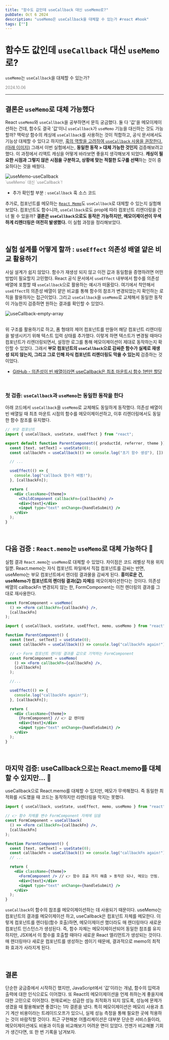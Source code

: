 ```yaml
---
title: "함수도 값인데 useCallback 대신 useMemo로?"
pubDate: Oct 6 2024
description: "useMemo은 useCallback을 대체할 수 있는가 #react #hook"
tags: [""]
---
```


# 함수도 값인데 `useCallback` 대신 `useMemo`로?
`useMemo`는 `useCallback`을 대체할 수 있는가?

<div style="color: gray; font-size: 0.9em;">2024.10.06</div>

---

## 결론은 `useMemo`로 대체 가능했다

React `useMemo`와 `useCallback`을 공부하면서 문득 궁금했다. 둘 다 '값'을 메모이제이션하는 건데, 함수도 결국 '값'이니 `useCallback`가 `useMemo` 기능을 대신하는 것도 가능할까? 맥락상 함수의 캐싱에 `useCallback`를 사용하는 것이 적합하고, 공식 문서에서도 기능상 대체할 수 있다고 하지만, [훅의 역할을 고려하여 `useCallback` 사용을 권장한다.(아래 이미지)](https://react.dev/reference/react/useMemo#memoizing-a-function) 그래서 이번 실험에서는, **동일한 동작 > 대체 가능한 것인지** 검증해보려고 했다. 이 과정에서 리액트 캐싱을 어떻게 바라보면 좋을지 생각해보게 되었다. **캐싱이 필요한 시점과 그렇지 않은 시점을 구분하고, 상황에 맞는 적절한 도구를 선택**하는 것이 중요하다는 것을 배웠다.

<img src="https://i.imgur.com/XZS4lXj.png" alt="useMemo-useCallback" style="display: block; margin: 0 auto;">
<div style="color: gray; font-size: 0.9em;">`useMemo` 대신 `useCallback`!</div>

- 추가 확인할 부분 : `useCallback` 훅 소스 코드

추가로, 컴포넌트를 메모하는 [`React Memo`](https://react.dev/reference/react/memo)도 `useCallback`로 대체할 수 있는지 실험해보았다. 컴포넌트도 함수니까, `useCallback`로도 prop에 따라 컴포넌트 리렌더링을 건너 뛸 수 있을까? **결론은 `useCallback`으로도 동작은 가능하지만, 메모이제이션이 무색하게 리렌더링은 여전히 발생했다.** 이 실험 과정을 정리해보았다.

<br>

## 실험 설계를 어떻게 할까 : `useEffect` 의존성 배열 얕은 비교 활용하기

사실 설계가 쉽지 않았다. 함수가 재생성 되지 않고 이전 값과 동일함을 증명하려면 어떤 방법이 필요할지 고민했다. React 공식 문서에서 `useEffect` 내부에서 함수를 의존성 배열에 포함할 때 `useCallback`으로 활용하는 예시가 떠올랐다. 여기에서 착안해서 `useEffect`의 의존성 배열이 얕은 비교를 통해 함수의 참조가 변경되었는지 확인하는 로직을 활용하자는 접근이었다. 그리고 `useCallback`을 `useMemo`로 교체해서 동일한 동작이 가능한지 검증하면 원하는 결과를 확인할 수 있었다.

<img src="https://i.imgur.com/me7e8yj.png" alt="useCallback-empty-array" style="display: block; margin: 0 auto;">

<br>

위 구조를 활용하기로 하고, 폼 형태의 제어 컴포넌트를 만들어 해당 컴포넌트 리렌더링을 발생시키기 위해 텍스트 입력 상태를 추가했다. 이렇게 하면 텍스트가 변경될 때마다 컴포넌트가 리렌더링되면서, 설정한 로그를 통해 메모이제이션이 제대로 동작하는지 확인할 수 있었다. 그래서 **부모 컴포넌트의 `useCallback`으로 감싸준 함수가 실제로 재생성 되지 않는지, 그리고 그로 인해 자식 컴포넌트 리렌더링도 막을 수 있는지** 검증하는 것이었다.

- [GitHub - 의존성이 빈 배열이라면 useCallback은 최초 마운트시 함수 1번만 할당](https://github.com/facebook/react/issues/24123#issuecomment-1075117581)

<br>

### 첫 검증: `useCallback`과 `useMemo`는 동일한 동작을 한다

아래 코드에서 `useCallback`을 `useMemo`로 교체해도 동일하게 동작했다. 의존성 배열이 빈 배열일 때 최초 마운트 시점의 함수를 메모이제이션하고, 이후 리렌더링에서도 동일한 함수 참조를 유지했다.

```jsx
// 부모 컴포넌트
import { useCallback, useState, useEffect } from "react";

export default function ParentComponent({ productId, referrer, theme }) {
  const [text, setText] = useState(0);
  const callbackFn = useCallback(() => console.log("초기 함수 생성"), []);

  // ...

  useEffect(() => {
    console.log("callback 함수가 바뀜!");
  }, [callbackFn]);

  return (
    <div className={theme}>
      <ChildComponent callbackFn={callbackFn} />
      <div>{text}</div>
      <input type="text" onChange={handleSubmit} />
    </div>
  );
}
```

<br>

## 다음 검증 : `React.memo`는 `useMemo`로 대체 가능하다 🙋

실험 결과 `React.memo`는 `useMemo`로 대체할 수 있었다. 차이점은 코드 레벨상 적용 위치일뿐. React.memo는 자식 컴포넌트 파일에서 직접 컴포넌트를 감싸는 반면, useMemo는 부모 컴포넌트에서 렌더링 결과물을 감싸게 된다. **흥미로운 건, useMemo가 컴포넌트의 렌더링 결과(값) 자체**를 메모이제이션한다는 것이다. 의존성 배열의 callbackFn 변경되지 않는 한, FormComponent는 이전 렌더링의 결과를 그대로 재사용한다.

```jsx
const FormComponent = useMemo(
  () => <Form callbackFn={callbackFn} />,
  [callbackFn]
);

import { useCallback, useState, useEffect, memo, useMemo } from "react";

function ParentComponent() {
  const [text, setText] = useState(0);
  const callbackFn = useCallback(() => console.log("callbackFn again!"), []);

  // 👉 Form 컴포넌트 렌더링 결과를 값으로 기억하는 FormComponent
  const FormComponent = useMemo(
    () => <Form callbackFn={callbackFn} />,
    [callbackFn]
  );

  //...

  useEffect(() => {
    console.log("callbackFn again!");
  }, [callbackFn]);

  return (
    <div className={theme}>
      {FormComponent} // 👉 값 렌더링 
      <div>{text}</div>
      <input type="text" onChange={handleSubmit} />
    </div>
  );
}
```

<br>

## 마지막 검증: useCallback으로는 React.memo를 대체할 수 있지만... 🙅

useCallback으로 React.memo를 대체할 수 있지만, 메모가 무색해졌다. 즉 동일한 최적화를 시도했을 때 코드는 동작하지만 리렌더링을 막지는 못했다.

```jsx
import { useCallback, useState, useEffect, memo, useMemo } from "react";

// 👉 함수 자체를 변수 FormComponent 자체에 담음
const FormComponent = useCallback(
  () => <Form callbackFn={callbackFn} />,
  [callbackFn]
);

function ParentComponent() {
  const [text, setText] = useState(0);
  const callbackFn = useCallback(() => console.log("callbackFn again!"), []);
  // ...

  return (
    <div className={theme}>
      <FormComponent /> // 👉 함수 호출 까지 해줌 > 동작은 되나, 메모는 안됨.
      <div>{text}</div>
      <input type="text" onChange={handleSubmit} />
    </div>
  );
}
```

`⁠useCallback`이 함수의 참조를 메모이제이션하는 데 사용되기 때문이다. useMemo는 컴포넌트의 결과를 메모이제이션 하고, useCallback은 컴포넌트 자체를 메모한다. 이렇게 컴포넌트를 렌더링(함수 호출)하면, 메모이제이션 했더라도 매 렌더링마다 새로운 컴포넌트 인스턴스가 생성된다. 즉, 함수 자체는 메모이제이션되어 동일한 참조를 유지하지만, JSX에서 이 함수를 호출할 때마다 새로운 React 엘리먼트가 생성되는 것이다. 매 렌더링마다 새로운 컴포넌트를 생성하는 셈이기 때문에, 결과적으로 memo의 최적화 효과가 사라지게 된다.

<br>

## 결론

단순한 궁금증에서 시작하긴 했지만, JavaScript에서 '값'이라는 개념, 함수의 입력과 출력에 대한 인식으로도 이어졌다. 또 React의 메모이제이션을 언제 취하는게 좋을지에 대한 고민으로 이어졌다. 현재로써는 성급한 성능 최적화가 되지 않도록, 성능에 문제가 생겼을 때 활용해보면 좋겠다는 1차 결론을 냈다. 특히 메모이제이션은 메모리 사용과 초기 계산 비용이라는 트레이드오프가 있으니, 실제 성능 측정을 통해 필요한 곳에 적용하는 것이 바람직할 것이다. 최근 구현해본 어플리케이션은 대부분 단순한 서비스들이라, 메모이제이션에도 비용과 이득을 비교해보기 어려운 면이 있었다. 언젠가 비교해볼 기회가 생긴다면, 또 한 번 기록을 남겨보자.
